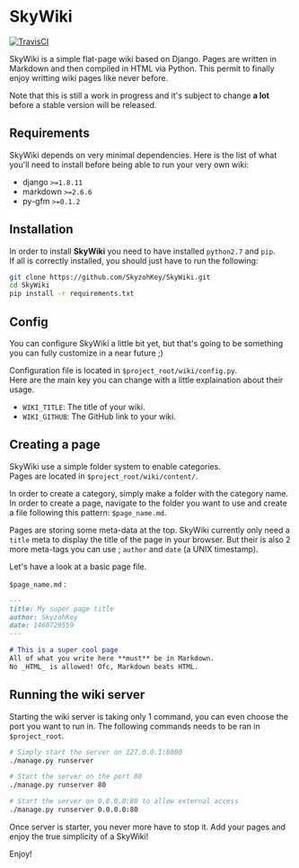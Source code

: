 # SkyWiki
[![TravisCI](https://api.travis-ci.org/SkyzohKey/SkyWiki.svg)](https://travis-ci.org/SkyzohKey/SkyWiki)

SkyWiki is a simple flat-page wiki based on Django. Pages are written in Markdown
and then compiled in HTML via Python. This permit to finally enjoy writting wiki
pages like never before.

Note that this is still a work in progress and it's subject to change **a lot**
before a stable version will be released.

## Requirements
SkyWiki depends on very minimal dependencies. Here is the list of what you'll
need to install before being able to run your very own wiki:

* django   `>=1.8.11`
* markdown `>=2.6.6`
* py-gfm   `>=0.1.2`

## Installation
In order to install **SkyWiki** you need to have installed `python2.7` and `pip`.  
If all is correctly installed, you should just have to run the following:

```sh
git clone https://github.com/SkyzohKey/SkyWiki.git
cd SkyWiki
pip install -r requirements.txt
```

## Config
You can configure SkyWiki a little bit yet, but that's going to be something you
can fully customize in a near future ;)

Configuration file is located in `$project_root/wiki/config.py`.  
Here are the main key you can change with a little explaination about their usage.

* `WIKI_TITLE`: The title of your wiki.
* `WIKI_GITHUB`: The GitHub link to your wiki.

## Creating a page
SkyWiki use a simple folder system to enable categories.  
Pages are located in `$project_root/wiki/content/`.

In order to create a category, simply make a folder with the category name.  
In order to create a page, navigate to the folder you want to use and create a
file following this pattern: `$page_name.md`.

Pages are storing some meta-data at the top. SkyWiki currently only need a `title`
meta to display the title of the page in your browser. But their is also 2 more
meta-tags you can use ; `author` and `date` (a UNIX timestamp).

Let's have a look at a basic page file.

`$page_name.md` :
```md
---
title: My super page title
author: SkyzohKey
date: 1460729559
---

# This is a super cool page
All of what you write here **must** be in Markdown.  
No _HTML_ is allowed! Ofc, Markdown beats HTML.
```

## Running the wiki server
Starting the wiki server is taking only 1 command, you can even choose the port
you want to run in. The following commands needs to be ran in `$project_root`.

```sh
# Simply start the server on 127.0.0.1:8000
./manage.py runserver

# Start the server on the port 80
./manage.py runserver 80

# Start the server on 0.0.0.0:80 to allow external access
./manage.py runserver 0.0.0.0:80
```

Once server is starter, you never more have to stop it. Add your pages and
enjoy the true simplicity of a SkyWiki!

Enjoy!  
